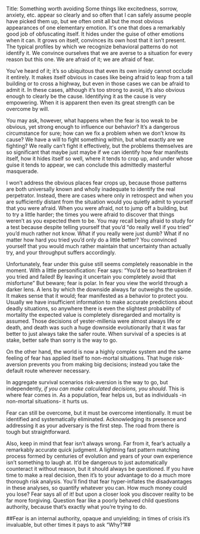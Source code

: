 Title: Something worth avoiding
Some things like excitedness, sorrow, anxiety, etc. appear so clearly and so often that I can safely assume people have picked them up, but we often omit all but the most obvious appearances of one elementary emotion. It's one that does a remarkably good job of obfuscating itself. It hides under the guise of other emotions when it can. It grows on itself, convinces its own host that it isn’t present. The typical profiles by which we recognize behavioral patterns do not identify it. We convince ourselves that we are averse to a situation for every reason but this one. We are afraid of it; we are afraid of fear.

You’ve heard of it; it’s so ubiquitous that even its own insidy cannot occlude it entirely. It makes itself obvious in cases like being afraid to leap from a tall building or to cross a highway, but even in those cases we can be afraid to admit it. In these cases, although it’s too strong to avoid, it’s also obvious enough to clearly be the cause. Identifying it as the cause is very empowering. When it is apparent then even its great strength can be overcome by will.

You may ask, however, what happens when the fear is too weak to be obvious, yet strong enough to influence our behavior? It’s a dangerous circumstance for sure; how can we fix a problem when we don’t know its cause? We have a will to fight something within, but what exactly are we fighting? We really can’t fight it effectively, but the problems themselves are so significant that maybe just maybe if we can identify how fear manifests itself, how it hides itself so well, where it tends to crop up, and under whose guise it tends to appear, we can conclude this admittedly masterful masquerade.

I won’t address the obvious places fear crops up, because those patterns are both universally known and wholly inadequate to identify the real perpetrator. Instead, there are cases where only in retrospect and when you are sufficiently distant from the situation would you quietly admit to yourself that you were afraid. When you were afraid, not to jump off a building, but to try a little harder; the times you were afraid to discover that things weren’t as you expected them to be. You may recall being afraid to study for a test because despite telling yourself that you’d “do really well if you tried” you’d much rather not know. What if you really were just dumb? What if no matter how hard you tried you’d only do a little better? You convinced yourself that you would much rather maintain that uncertainty than actually try, and your throughput suffers accordingly.

Unfortunately, fear under this guise still seems completely reasonable in the moment. With a little personification:
Fear says: “You’d be so heartbroken if you tried and failed! By leaving it uncertain you completely avoid that misfortune”
But beware; fear is polar. In fear you view the world through a darker lens. A lens by which the downside always far outweighs the upside. It makes sense that it would; fear manifested as a behavior to protect you. Usually we have insufficient information to make accurate predictions about deadly situations, so anywhere there is even the slightest probability of mortality the expected value is completely disregarded and mortality is assumed. Those decisions of yester-millenia were almost always life or death, and death was such a huge downside evolutionarily that it was far better to just always take the safer route. When survival of a species is at stake, better safe than sorry is the way to go.

On the other hand, the world is now a highly complex system and the same feeling of fear has applied itself to non-mortal situations. That huge risk-aversion prevents you from making big decisions; instead you take the default route wherever necessary.

In aggregate survival scenarios risk-aversion is the way to go, but independently, _if you can make calculated decisions, you should_. This is where fear comes in. As a population, fear helps us, but as individuals -in non-mortal situations- it hurts us.

Fear can still be overcome, but it must be overcome intentionally. It must be identified and systematically eliminated. Acknowledging its presence and addressing it as your adversary is the first step. The road from there is tough but straightforward.

Also, keep in mind that fear isn’t always wrong. Far from it, fear’s actually a remarkably accurate quick judgment. A lightning fast pattern matching process formed by centuries of evolution and years of your own experience isn’t something to laugh at. It’d be dangerous to just automatically counteract it without reason, but it should always be questioned. If you have time to make a real decision, then it’s to your advantage to do a much more thorough risk analysis. You’ll find that fear hyper-inflates the disadvantages in these analyses, so quantify whatever you can. How much money could you lose? Fear says all of it! but upon a closer look you discover reality to be far more forgiving. Question fear like a poorly behaved child questions authority, because that’s exactly what you’re trying to do.

##Fear is an internal authority, opaque and unyielding; in times of crisis it’s invaluable, but other times it pays to ask “Why?”##